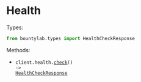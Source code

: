 # Health

Types:

```python
from bountylab.types import HealthCheckResponse
```

Methods:

- <code title="get /health">client.health.<a href="./src/bountylab/resources/health.py">check</a>() -> <a href="./src/bountylab/types/health_check_response.py">HealthCheckResponse</a></code>
